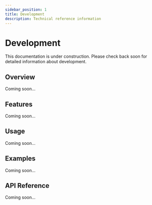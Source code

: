 ```yaml
---
sidebar_position: 1
title: Development
description: Technical reference information
---
```


# Development

This documentation is under construction. Please check back soon for detailed information about development.

## Overview

Coming soon...

## Features

Coming soon...

## Usage

Coming soon...

## Examples

Coming soon...

## API Reference

Coming soon...
